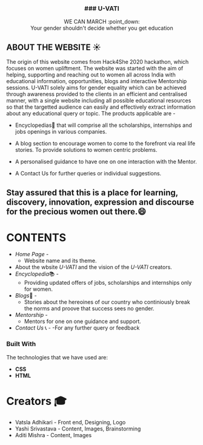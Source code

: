 
 
 
  <h3 align="center"> ### U-VATI</h3>

  <p align="center">
    WE CAN MARCH :point_down: 
 <br />
 Your gender shouldn't decide whether you get education
    <br />
    
 
<!-- ABOUT THE PROJECT -->
## ABOUT THE WEBSITE :sunny:


The origin of this website comes from Hack4She 2020 hackathon, which focuses on women upliftment. 
The website was started with the aim of helping, supporting and reaching out to women all across India with educational information, opportunities, blogs and interactive Mentorship sessions. U-VATI solely aims for gender equality which can be achieved through awareness provided to the clients in an efficient and centralised manner, with a single website including all possible educational resources so that the targetted audience can easily and effectively extract information about any educational query or topic. The products applicable are -

* Encyclopedias:blue_book: that will comprise all the scholarships, internships and jobs openings in various companies.
* A blog section to encourage women to come to the forefront 
                   via real life stories. To provide solutions to women centric problems.

* A personalised guidance to have one on one interaction with the Mentor.
* A Contact Us for further queries or individual suggestions.

## Stay assured that this is a place for learning, discovery, innovation, expression and discourse for the precious women out there.:smile:

<!-- CONTENTS -->
# CONTENTS
 * _Home Page_ -
   - Website name and its theme.
 * About the wbsite *U-VATI* and the vision of the *U-VATI* creators.
 * _Encyclopedia_:books: -
   - Providing updated offers of jobs, scholarships and internships only for women.
 * _Blogs_:memo: -
   - Stories about the hereoines of our country who continiously break the norms and proove that success sees no gender.
 * _Mentorship_ - 
   - Mentors for one on one guidance and support.
 * _Contact Us_ :telephone_receiver: -
   -For any further query or feedback
### Built With
The technologies that we have used are:
* **CSS**
* **HTML**

# Creators :mortar_board:
 *  Vatsla Adhikari - Front end, Designing, Logo
 *  Yashi Srivastava - Content, Images, Brainstorming
 *  Aditi Mishra - Content, Images









